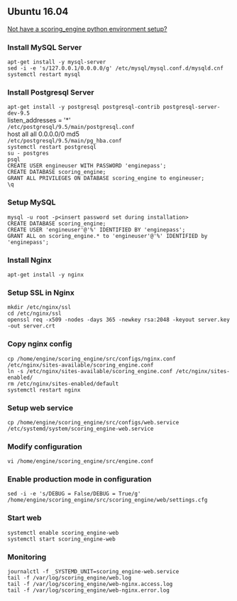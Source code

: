 ## Ubuntu 16.04
[Not have a scoring_engine python environment setup?](SetupEnvironment.md)

### Install MySQL Server
`apt-get install -y mysql-server`  
`sed -i -e 's/127.0.0.1/0.0.0.0/g' /etc/mysql/mysql.conf.d/mysqld.cnf`  
`systemctl restart mysql`  

### Install Postgresql Server
`apt-get install -y postgresql postgresql-contrib postgresql-server-dev-9.5`  
listen_addresses = '*'  
`/etc/postgresql/9.5/main/postgresql.conf`  
host  all  all 0.0.0.0/0 md5  
`/etc/postgresql/9.5/main/pg_hba.conf`  
`systemctl restart postgresql`  
`su - postgres`  
`psql`  
`CREATE USER engineuser WITH PASSWORD 'enginepass';`  
`CREATE DATABASE scoring_engine;`  
`GRANT ALL PRIVILEGES ON DATABASE scoring_engine to engineuser;`  
`\q`  

### Setup MySQL
`mysql -u root -p<insert password set during installation>`  
`CREATE DATABASE scoring_engine;`  
`CREATE USER 'engineuser'@'%' IDENTIFIED BY 'enginepass';`  
`GRANT ALL on scoring_engine.* to 'engineuser'@'%' IDENTIFIED by 'enginepass';`  

### Install Nginx
`apt-get install -y nginx`  

### Setup SSL in Nginx
`mkdir /etc/nginx/ssl`  
`cd /etc/nginx/ssl`  
`openssl req -x509 -nodes -days 365 -newkey rsa:2048 -keyout server.key -out server.crt`

### Copy nginx config
`cp /home/engine/scoring_engine/src/configs/nginx.conf /etc/nginx/sites-available/scoring_engine.conf`  
`ln -s /etc/nginx/sites-available/scoring_engine.conf /etc/nginx/sites-enabled/`  
`rm /etc/nginx/sites-enabled/default`  
`systemctl restart nginx`  

### Setup web service
`cp /home/engine/scoring_engine/src/configs/web.service /etc/systemd/system/scoring_engine-web.service`  

### Modify configuration
`vi /home/engine/scoring_engine/src/engine.conf`  

### Enable production mode in configuration
`sed -i -e 's/DEBUG = False/DEBUG = True/g' /home/engine/scoring_engine/src/scoring_engine/web/settings.cfg`  

### Start web
`systemctl enable scoring_engine-web`  
`systemctl start scoring_engine-web`  

### Monitoring
`journalctl -f _SYSTEMD_UNIT=scoring_engine-web.service`  
`tail -f /var/log/scoring_engine/web.log`  
`tail -f /var/log/scoring_engine/web-nginx.access.log`  
`tail -f /var/log/scoring_engine/web-nginx.error.log`  
